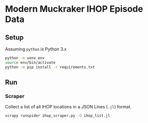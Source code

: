 # Modern Muckraker IHOP Episode Data

## Setup

Assuming `python` is Python 3.x
```bash
python -m venv env
source env/bin/activate
python -m pip install -r requirements.txt
```

## Run

### Scraper

Collect a list of all IHOP locations in a JSON Lines (`.jl`) format.
```bash
scrapy runspider ihop_scraper.py -O ihop_list.jl
```
